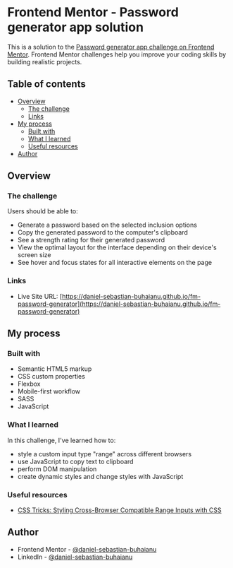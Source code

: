 # Frontend Mentor - Password generator app solution

This is a solution to the [Password generator app challenge on Frontend Mentor](https://www.frontendmentor.io/challenges/password-generator-app-Mr8CLycqjh). Frontend Mentor challenges help you improve your coding skills by building realistic projects. 

## Table of contents

- [Overview](#overview)
  - [The challenge](#the-challenge)
  - [Links](#links)
- [My process](#my-process)
  - [Built with](#built-with)
  - [What I learned](#what-i-learned)
  - [Useful resources](#useful-resources)
- [Author](#author)

## Overview

### The challenge

Users should be able to:

- Generate a password based on the selected inclusion options
- Copy the generated password to the computer's clipboard
- See a strength rating for their generated password
- View the optimal layout for the interface depending on their device's screen size
- See hover and focus states for all interactive elements on the page

### Links

- Live Site URL: [https://daniel-sebastian-buhaianu.github.io/fm-password-generator](https://daniel-sebastian-buhaianu.github.io/fm-password-generator)

## My process

### Built with

- Semantic HTML5 markup
- CSS custom properties
- Flexbox
- Mobile-first workflow
- SASS
- JavaScript

### What I learned

In this challenge, I've learned how to:
- style a custom input type "range" across different browsers
- use JavaScript to copy text to clipboard
- perform DOM manipulation
- create dynamic styles and change styles with JavaScript

### Useful resources

- [CSS Tricks: Styling Cross-Browser Compatible Range Inputs with CSS](https://css-tricks.com/styling-cross-browser-compatible-range-inputs-css/)

## Author

- Frontend Mentor - [@daniel-sebastian-buhaianu](https://www.frontendmentor.io/profile/daniel-sebastian-buhaianu)
- LinkedIn - [@daniel-sebastian-buhaianu](https://www.linkedin.com/in/daniel-sebastian-buhaianu/)

